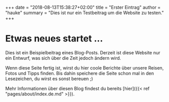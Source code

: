 +++
date = "2018-08-13T15:38:27+02:00"
title = "Erster Eintrag"
author = "hauke"
summary = "Dies ist nur ein Testbeitrag um die Website zu testen."
+++
# Etwas neues startet ...
Dies ist ein Beispielbeitrag eines Blog-Posts. Derzeit ist diese Website nur ein Entwurf, was sich über die Zeit jedoch ändern wird.

Wenn diese Seite fertig ist, wirst du hier coole Berichte über unsere Reisen, Fotos und Tipps finden. Bis dahin speichere die Seite schon mal in den Lesezeichen, du wirst es sonst bereuen ;)

Mehr Informationen über diesen Blog findest du bereits [hier]({{< ref "pages/about/index.de.md" >}}).
